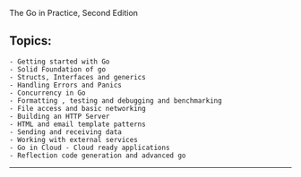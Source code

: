 The Go in Practice, Second Edition

## Topics:
    - Getting started with Go
    - Solid Foundation of go
    - Structs, Interfaces and generics
    - Handling Errors and Panics
    - Concurrency in Go
    - Formatting , testing and debugging and benchmarking
    - File access and basic networking
    - Building an HTTP Server
    - HTML and email template patterns
    - Sending and receiving data
    - Working with external services
    - Go in Cloud - Cloud ready applications
    - Reflection code generation and advanced go
---
